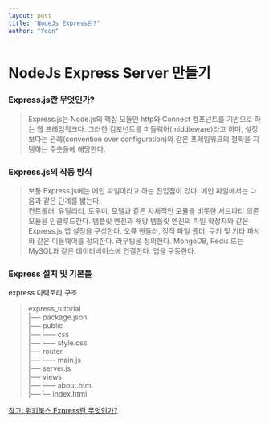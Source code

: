 ```yaml
---
layout: post
title: "NodeJs Express란?"
author: "Yeon"
---
```


# NodeJs Express Server 만들기

### Express.js란 무엇인가?
>Express.js는 Node.js의 핵심 모듈인 http와 Connect 컴포넌트를 기반으로 하는 웹 프레임워크다. 그러한 컴포넌트를 미들웨어(middleware)라고 하며, 설정보다는 관례(convention over configuration)와 같은 프레임워크의 철학을 지탱하는 주춧돌에 해당한다.

### Express.js의 작동 방식
>보통 Express.js에는 메인 파일이라고 하는 진입점이 있다. 메인 파일에서는 다음과 같은 단계를 밟는다. <br>
컨트롤러, 유틸리티, 도우미, 모델과 같은 자체적인 모듈을 비롯한 서드파티 의존 모듈을 인클루드한다.
템플릿 엔진과 해당 템플릿 엔진의 파일 확장자와 같은 Express.js 앱 설정을 구성한다.
오류 핸들러, 정적 파일 폴더, 쿠키 및 기타 파서와 같은 미들웨어를 정의한다.
라우팅을 정의한다.
MongoDB, Redis 또는 MySQL과 같은 데이터베이스에 연결한다.
앱을 구동한다.

### Express 설치 및 기본틀

express 디렉토리 구조
>express_tutorial <br>
|── package.json <br>
|── public <br>
|──└── css <br>
|──└── style.css <br>
|── router <br>
|──└── main.js <br>
|── server.js <br>
|── views <br>
|──└── about.html <br>
|──└─ index.html <br>



[참고: 위키북스 Express란 무엇인가?](http://wikibook.co.kr/article/what-is-expressjs/)
